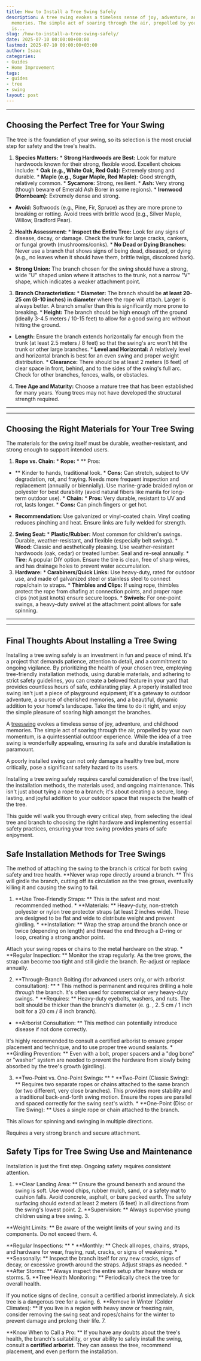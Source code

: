 ```yaml
---
title: How to Install a Tree Swing Safely
description: A tree swing evokes a timeless sense of joy, adventure, and childhood
  memories. The simple act of soaring through the air, propelled by your own momentum,
  is...
slug: /how-to-install-a-tree-swing-safely/
date: 2025-07-10 00:00:00+00:00
lastmod: 2025-07-10 00:00:00+03:00
author: Isaac
categories:
- Guides
- Home Improvement
tags:
- guides
- tree
- swing
layout: post
---
```

---

## Choosing the Perfect Tree for Your Swing
The tree is the foundation of your swing, so its selection is the most crucial step for safety and the tree's health.
1. **Species Matters:** * **Strong Hardwoods are Best:** Look for mature hardwoods known for their strong, flexible wood. Excellent choices include: * **Oak (e.g., White Oak, Red Oak):** Extremely strong and durable. * **Maple (e.g., Sugar Maple, Red Maple):** Good strength, relatively common. * **Sycamore:** Strong, resilient. * **Ash:** Very strong (though beware of Emerald Ash Borer in some regions). * **Ironwood (Hornbeam):** Extremely dense and strong.

* **Avoid:** Softwoods (e.g., Pine, Fir, Spruce) as they are more prone to breaking or rotting. Avoid trees with brittle wood (e.g., Silver Maple, Willow, Bradford Pear).
2. **Health Assessment:** * **Inspect the Entire Tree:** Look for any signs of disease, decay, or damage. Check the trunk for large cracks, cankers, or fungal growth (mushrooms/conks). * **No Dead or Dying Branches:** Never use a branch that shows signs of being dead, diseased, or dying (e.g., no leaves when it should have them, brittle twigs, discolored bark).

* **Strong Union:** The branch chosen for the swing should have a strong, wide "U" shaped union where it attaches to the trunk, not a narrow "V" shape, which indicates a weaker attachment point.
3. **Branch Characteristics:** * **Diameter:** The branch should be **at least 20-25 cm (8-10 inches) in diameter** where the rope will attach. Larger is always better. A branch smaller than this is significantly more prone to breaking. * **Height:** The branch should be high enough off the ground (ideally 3-4.5 meters / 10-15 feet) to allow for a good swing arc without hitting the ground.

* **Length:** Ensure the branch extends horizontally far enough from the trunk (at least 2.5 meters / 8 feet) so that the swing's arc won't hit the trunk or other large branches. * **Level and Horizontal:** A relatively level and horizontal branch is best for an even swing and proper weight distribution. * **Clearance:** There should be at least 2 meters (6 feet) of clear space in front, behind, and to the sides of the swing's full arc. Check for other branches, fences, walls, or obstacles.
4.  **Tree Age and Maturity:** Choose a mature tree that has been established for many years. Young trees may not have developed the structural strength required.
---
---

## Choosing the Right Materials for Your Tree Swing
The materials for the swing itself must be durable, weather-resistant, and strong enough to support intended users.
1. **Rope vs. Chain:** * **Rope:** * **
Pros:

- ** Kinder to hands, traditional look. * **Cons:** Can stretch, subject to UV degradation, rot, and fraying. Needs more frequent inspection and replacement (annually or biennially). Use marine-grade braided nylon or polyester for best durability (avoid natural fibers like manila for long-term outdoor use). * **Chain:** * **Pros:** Very durable, resistant to UV and rot, lasts longer. * **Cons:** Can pinch fingers or get hot.

* **Recommendation:** Use galvanized or vinyl-coated chain. Vinyl coating reduces pinching and heat. Ensure links are fully welded for strength.
2.  **Swing Seat:** * **Plastic/Rubber:** Most common for children's swings. Durable, weather-resistant, and flexible (especially belt swings). * **Wood:** Classic and aesthetically pleasing. Use weather-resistant hardwoods (oak, cedar) or treated lumber. Seal and re-seal annually. * **Tire:** A popular DIY option. Ensure the tire is clean, free of sharp wires, and has drainage holes to prevent water accumulation.
3.  **Hardware:** * **Carabiners/Quick Links:** Use heavy-duty, rated for outdoor use, and made of galvanized steel or stainless steel to connect rope/chain to straps. * **Thimbles and Clips:** If using rope, thimbles protect the rope from chafing at connection points, and proper rope clips (not just knots) ensure secure loops. * **Swivels:** For one-point swings, a heavy-duty swivel at the attachment point allows for safe spinning.
---
---

## Final Thoughts About Installing a Tree Swing
Installing a tree swing safely is an investment in fun and peace of mind. It's a project that demands patience, attention to detail, and a commitment to ongoing vigilance. By prioritizing the health of your chosen tree, employing tree-friendly installation methods, using durable materials, and adhering to strict safety guidelines, you can create a beloved feature in your yard that provides countless hours of safe, exhilarating play.
A properly installed tree swing isn't just a piece of playground equipment; it's a gateway to outdoor adventure, a source of cherished memories, and a beautiful, dynamic addition to your home's landscape. Take the time to do it right, and enjoy the simple pleasure of soaring high amongst the branches.

A [tree](https://pestpolicy.com/10-trees-to-grow-in-containers/)[swing](https://pestpolicy.com/best-swing-set-for-older-kids/) evokes a timeless sense of joy, adventure, and childhood memories. The simple act of soaring through the air, propelled by your own momentum, is a quintessential outdoor experience. While the idea of a tree swing is wonderfully appealing, ensuring its safe and durable installation is paramount.

A poorly installed swing can not only damage a healthy tree but, more critically, pose a significant safety hazard to its users.

Installing a tree swing safely requires careful consideration of the tree itself, the installation methods, the materials used, and ongoing maintenance. This isn't just about tying a rope to a branch; it's about creating a secure, long-lasting, and joyful addition to your outdoor space that respects the health of the tree.

This guide will walk you through every critical step, from selecting the ideal tree and branch to choosing the right hardware and implementing essential safety practices, ensuring your tree swing provides years of safe enjoyment.

##  Safe Installation Methods for Tree Swings

The method of attaching the swing to the branch is critical for both swing safety and tree health. **Never wrap rope directly around a branch. ** This will girdle the branch, cutting off its circulation as the tree grows, eventually killing it and causing the swing to fail.

1. **Use Tree-Friendly Straps: ** This is the safest and most recommended method. * **Materials: ** Heavy-duty, non-stretch polyester or nylon tree protector straps (at least 2 inches wide). These are designed to be flat and wide to distribute weight and prevent girdling. * **Installation: ** Wrap the strap around the branch once or twice (depending on length) and thread the end through a D-ring or loop, creating a strong anchor point.

Attach your swing ropes or chains to the metal hardware on the strap. * **Regular Inspection: ** Monitor the strap regularly. As the tree grows, the strap can become too tight and still girdle the branch. Re-adjust or replace annually.

2. **Through-Branch Bolting (for advanced users only, or with arborist consultation): ** * This method is permanent and requires drilling a hole *through* the branch. It's often used for commercial or very heavy-duty swings. * **Requires: ** Heavy-duty eyebolts, washers, and nuts. The bolt should be thicker than the branch's diameter (e. g. , 2. 5 cm / 1 inch bolt for a 20 cm / 8 inch branch).

* **Arborist Consultation: ** This method can potentially introduce disease if not done correctly.

It's highly recommended to consult a certified arborist to ensure proper placement and technique, and to use proper tree wound sealants. * **Girdling Prevention: ** Even with a bolt, proper spacers and a "dog bone" or "washer" system are needed to prevent the hardware from slowly being absorbed by the tree's growth (girdling).

3. **Two-Point vs. One-Point Swings: ** * **Two-Point (Classic Swing): ** Requires two separate ropes or chains attached to the same branch (or two different, very close branches). This provides more stability and a traditional back-and-forth swing motion. Ensure the ropes are parallel and spaced correctly for the swing seat's width. * **One-Point (Disc or Tire Swing): ** Uses a single rope or chain attached to the branch.

This allows for spinning and swinging in multiple directions.

Requires a very strong branch and secure attachment.

##  Safety Tips for Tree Swing Use and Maintenance

Installation is just the first step. Ongoing safety requires consistent attention.

1. **Clear Landing Area: ** Ensure the ground beneath and around the swing is soft. Use wood chips, rubber mulch, sand, or a safety mat to cushion falls. Avoid concrete, asphalt, or bare packed earth. The safety surfacing should extend at least 2 meters (6 feet) in all directions from the swing's lowest point. 2. **Supervision: ** Always supervise young children using a tree swing. 3.

**Weight Limits: ** Be aware of the weight limits of your swing and its components. Do not exceed them. 4.

**Regular Inspections: ** * **Monthly: ** Check all ropes, chains, straps, and hardware for wear, fraying, rust, cracks, or signs of weakening. * **Seasonally: ** Inspect the branch itself for any new cracks, signs of decay, or excessive growth around the straps. Adjust straps as needed. * **After Storms: ** Always inspect the entire setup after heavy winds or storms. 5. **Tree Health Monitoring: ** Periodically check the tree for overall health.

If you notice signs of decline, consult a certified arborist immediately. A sick tree is a dangerous tree for a swing. 6. **Remove in Winter (Colder Climates): ** If you live in a region with heavy snow or freezing rain, consider removing the swing seat and ropes/chains for the winter to prevent damage and prolong their life. 7.

**Know When to Call a Pro: ** If you have any doubts about the tree's health, the branch's suitability, or your ability to safely install the swing, consult a **certified arborist**. They can assess the tree, recommend placement, and even perform the installation.

